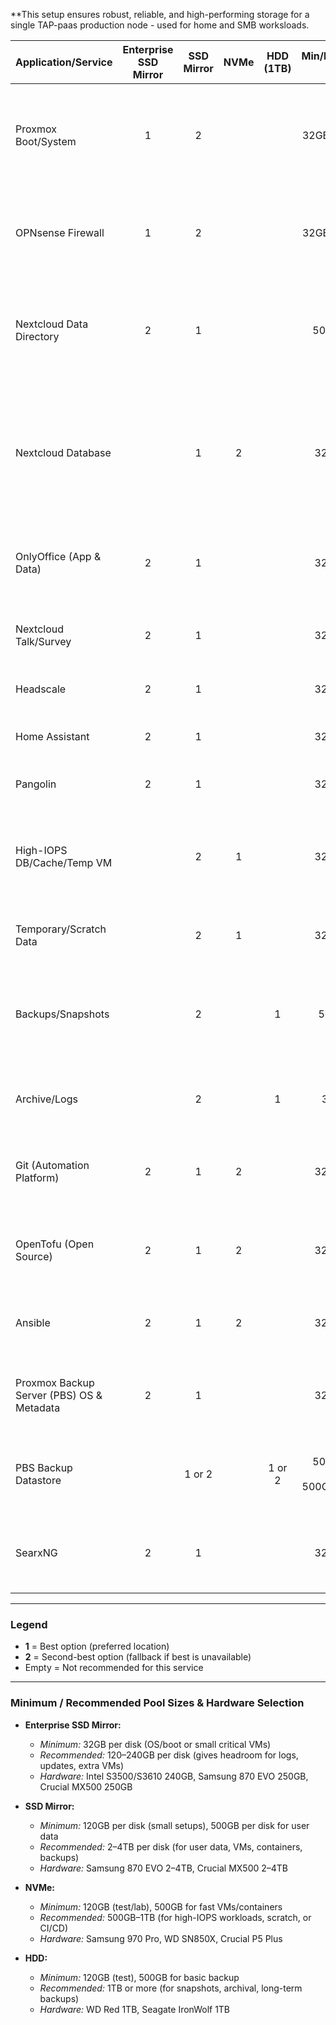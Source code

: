 **This setup ensures robust, reliable, and high-performing storage for a single TAP-paas production node - used for home and SMB worksloads.



| **Application/Service**                   | **Enterprise SSD Mirror** | **SSD Mirror** | **NVMe** | **HDD (1TB)** | **Min/Recommended Size** | **Rationale & Hardware Recommendation**                                                                                         |
|-------------------------------------------|:------------------------:|:--------------:|:--------:|:-------------:|:-----------------------:|-------------------------------------------------------------------------------------------------------|
| Proxmox Boot/System                       |           1              |      2         |          |               | 32GB / 120–240GB        | Enterprise SSDs are robust for OS boot; SSD mirror is fallback. <br>**Hardware:** Intel S3500/S3610 240GB or Samsung 870 EVO 250GB. |
| OPNsense Firewall                         |           1              |      2         |          |               | 32GB / 120–240GB        | Mission-critical; enterprise SSDs for isolation and reliability, SSD mirror if needed. Same hardware as above.                    |
| Nextcloud Data Directory                  |           2              |      1         |          |               | 500GB / 2–4TB           | User files need redundancy; SSD mirror is robust and fast.<br>**Hardware:** Samsung 870 EVO 2–4TB or Crucial MX500 2–4TB.         |
| Nextcloud Database                        |                          |      1         |    2     |               | 32GB / 500GB            | DB is critical; SSD mirror gives redundancy.<br>NVMe is faster but lacks redundancy—only if well-backed-up.<br>**NVMe:** Samsung 970 Pro/WD SN850X 500GB–1TB. |
| OnlyOffice (App & Data)                   |           2              |      1         |          |               | 32GB / 500GB            | Collaborative app benefits from redundancy and fast storage.<br>Same SSD hardware as above.                                        |
| Nextcloud Talk/Survey                     |           2              |      1         |          |               | 32GB / 500GB            | Core services; prioritize reliability and uptime.<br>Same SSD hardware as above.                                                  |
| Headscale                                 |           2              |      1         |          |               | 32GB / 120GB            | Lightweight but important; mirror gives reliability.                                                                              |
| Home Assistant                            |           2              |      1         |          |               | 32GB / 120GB            | Automation needs to be robust; SSD mirror is reliable and performant.                                                             |
| Pangolin                                  |           2              |      1         |          |               | 32GB / 120GB            | Security gateway; uptime and resilience are key.                                                                                  |
| High-IOPS DB/Cache/Temp VM                |                          |      2         |    1     |               | 32GB / 500GB            | Use NVMe for non-critical, performance-sensitive tasks.<br>**NVMe:** Samsung 970 Pro/WD SN850X 500GB–1TB.                         |
| Temporary/Scratch Data                    |                          |      2         |    1     |               | 32GB / 500GB            | NVMe is ideal for fast, restorable, non-critical workloads.                                                                       |
| Backups/Snapshots                         |                          |      2         |          |      1        | 500GB / 1TB             | HDD is suitable for cold storage, backups, and archives; SSD mirror if speed is needed.<br>**HDD:** WD Red/Seagate IronWolf 1TB.  |
| Archive/Logs                              |                          |      2         |          |      1        | 32GB / 1TB              | HDD is cost-effective for infrequent-access data; SSD mirror if logs are critical.                                                |
| Git (Automation Platform)                 |           2              |      1         |    2     |               | 32GB / 120GB            | Source code and config are valuable; mirror provides redundancy. NVMe for fast CI/CD if needed.                                   |
| OpenTofu (Open Source)                    |           2              |      1         |    2     |               | 32GB / 120GB            | State files/configs are important; mirror for safety. NVMe if running frequent, fast CI/CD jobs.                                  |
| Ansible                                   |           2              |      1         |    2     |               | 32GB / 120GB            | Playbooks/inventory are valuable; mirror for safety, NVMe for fast automation if needed.                                          |
| Proxmox Backup Server (PBS) OS & Metadata |           2              |      1         |          |               | 32GB / 120GB            | Redundant, reliable, and fast storage for backup server OS and metadata.<br>Same SSD hardware as above.                           |
| PBS Backup Datastore                      |                          |   1 or 2       |          |   1 or 2      | 500GB / 2–4TB (SSD) <br> 500GB / 1TB (HDD) | Use SSD mirror for fast/recent backups; HDD for larger/long-term/archival backups.                                                |
| SearxNG                                   |           2              |      1         |          |               | 32GB / 120GB            | Lightweight, but benefits from redundancy and fast access; SSD mirror is robust and sufficient.                                   |

---

### **Legend**
- **1** = Best option (preferred location)
- **2** = Second-best option (fallback if best is unavailable)
- Empty = Not recommended for this service

---

### **Minimum / Recommended Pool Sizes & Hardware Selection**

- **Enterprise SSD Mirror:**  
  - *Minimum:* 32GB per disk (OS/boot or small critical VMs)  
  - *Recommended:* 120–240GB per disk (gives headroom for logs, updates, extra VMs)  
  - *Hardware:* Intel S3500/S3610 240GB, Samsung 870 EVO 250GB, Crucial MX500 250GB

- **SSD Mirror:**  
  - *Minimum:* 120GB per disk (small setups), 500GB per disk for user data  
  - *Recommended:* 2–4TB per disk (for user data, VMs, containers, backups)  
  - *Hardware:* Samsung 870 EVO 2–4TB, Crucial MX500 2–4TB

- **NVMe:**  
  - *Minimum:* 120GB (test/lab), 500GB for fast VMs/containers  
  - *Recommended:* 500GB–1TB (for high-IOPS workloads, scratch, or CI/CD)  
  - *Hardware:* Samsung 970 Pro, WD SN850X, Crucial P5 Plus

- **HDD:**  
  - *Minimum:* 120GB (test), 500GB for basic backup  
  - *Recommended:* 1TB or more (for snapshots, archival, long-term backups)  
  - *Hardware:* WD Red 1TB, Seagate IronWolf 1TB

